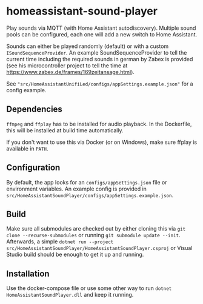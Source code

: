 # homeassistant-sound-player
Play sounds via MQTT (with Home Assistant autodiscovery).
Multiple sound pools can be configured, each one will add a new switch to Home Assistant.

Sounds can either be played randomly (default) or with a custom `ISoundSequenceProvider`.
An example SoundSequenceProvider to tell the current time including the required sounds in german by Zabex is provided (see his microcontroller project to tell the time at https://www.zabex.de/frames/169zeitansage.html).

See `"src/HomeAssistantUnifiLed/configs/appSettings.example.json"` for a config example.

## Dependencies
`ffmpeg` and `ffplay` has to be installed for audio playback. In the Dockerfile, this will be installed at build time automatically.

If you don't want to use this via Docker (or on Windows), make sure ffplay is available in `PATH`.

## Configuration
By default, the app looks for an `configs/appSettings.json` file or environment variables. An example config is provided in `src/HomeAssistantSoundPlayer/configs/appSettings.example.json`.

## Build
Make sure all submodules are checked out by either cloning this via `git clone --recurse-submodules` or running `git submodule update --init`.
Afterwards, a simple `dotnet run --project src/HomeAssistantSoundPlayer/HomeAssistantSoundPlayer.csproj` or Visual Studio build should be enough to get it up and running.

## Installation
Use the docker-compose file or use some other way to run `dotnet HomeAssistantSoundPlayer.dll` and keep it running.
